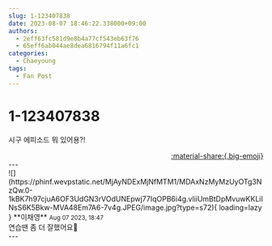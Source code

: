 ```yaml
---
slug: 1-123407838
date: 2023-08-07 18:46:22.338000+09:00
authors:
  - 2eff63fc581d9e8b4a77cf543eb63f76
  - 65eff6ab044ae8dea6816794f11a6fc1
categories:
  - Chaeyoung
tags:
  - Fan Post
---
```


# 1-123407838

<div class="post-container" markdown="1">
<div class="content-container md-sidebar__scrollwrap" markdown="1">

시구 에피소드 뭐 있어용?!

</div>
</div>

<div style="text-align: right;" markdown="1">
<a href="https://weverse.io/fromis9/fanpost/1-123407838" style="text-align: right;">:material-share:{.big-emoji}</a>
</div>
---

<div class="comments-container md-sidebar__scrollwrap" markdown="1">
<div class="comment" markdown="1">
<div class='id-container' markdown="1">
![](https://phinf.wevpstatic.net/MjAyNDExMjNfMTM1/MDAxNzMyMzUyOTg3NzQw.0-1kBK7h97cjuA6OF3UdGN3rVOdUNEpwj77IqOPB6i4g.vliiUmBtDpMvuwKKLiINsS6K5Bkw-MVA48Em7A6-7v4g.JPEG/image.jpg?type=s72){ loading=lazy }
**<span class="artist">이채영</span>** <small>Aug 07 2023, 18:47</small><br>
</div>
<div class='comment-body' markdown="1">
연습땐 좀 더 잘했어요🥺
</div>
</div>
</div>
---
